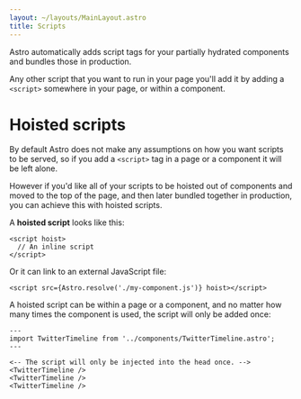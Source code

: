 ```yaml
---
layout: ~/layouts/MainLayout.astro
title: Scripts
---
```


Astro automatically adds script tags for your partially hydrated components and bundles those in production.

Any other script that you want to run in your page you'll add it by adding a `<script>` somewhere in your page, or within a component. 

# Hoisted scripts

By default Astro does not make any assumptions on how you want scripts to be served, so if you add a `<script>` tag in a page or a component it will be left alone.

However if you'd like all of your scripts to be hoisted out of components and moved to the top of the page, and then later bundled together in production, you can achieve this with hoisted scripts.

A __hoisted script__ looks like this:

```astro
<script hoist>
  // An inline script
</script>
```

Or it can link to an external JavaScript file:

```astro
<script src={Astro.resolve('./my-component.js')} hoist></script>
```

A hoisted script can be within a page or a component, and no matter how many times the component is used, the script will only be added once:

```astro
---
import TwitterTimeline from '../components/TwitterTimeline.astro';
---

<-- The script will only be injected into the head once. -->
<TwitterTimeline />
<TwitterTimeline />
<TwitterTimeline />
```